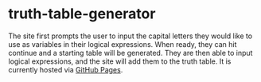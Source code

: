 # truth-table-generator

The site first prompts the user to input the capital letters they would like to use as variables in their logical expressions. 
When ready, they can hit continue and a starting table will be generated.
They are then able to input logical expressions, and the site will add them to the truth table.
It is currently hosted via [GitHub Pages](https://vinedw.github.io/truth-table-generator/).
